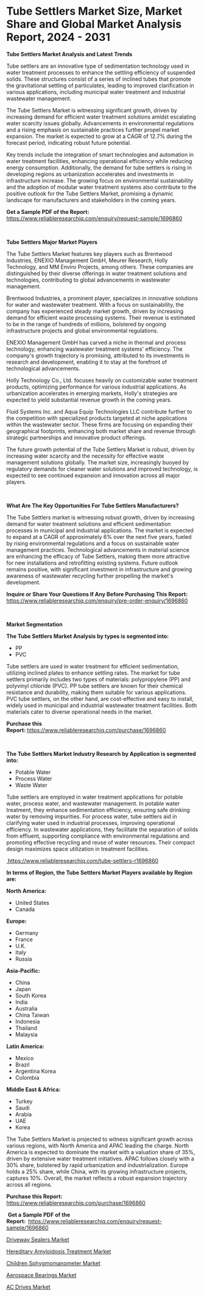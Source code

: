 <p><h1>Tube Settlers Market Size, Market Share and Global Market Analysis Report, 2024 - 2031</h1></p><p><strong>Tube Settlers Market Analysis and Latest Trends</strong></p>
<p><p>Tube settlers are an innovative type of sedimentation technology used in water treatment processes to enhance the settling efficiency of suspended solids. These structures consist of a series of inclined tubes that promote the gravitational settling of particulates, leading to improved clarification in various applications, including municipal water treatment and industrial wastewater management.</p><p>The Tube Settlers Market is witnessing significant growth, driven by increasing demand for efficient water treatment solutions amidst escalating water scarcity issues globally. Advancements in environmental regulations and a rising emphasis on sustainable practices further propel market expansion. The market is expected to grow at a CAGR of 12.7% during the forecast period, indicating robust future potential.</p><p>Key trends include the integration of smart technologies and automation in water treatment facilities, enhancing operational efficiency while reducing energy consumption. Additionally, the demand for tube settlers is rising in developing regions as urbanization accelerates and investments in infrastructure increase. The growing focus on environmental sustainability and the adoption of modular water treatment systems also contribute to the positive outlook for the Tube Settlers Market, promising a dynamic landscape for manufacturers and stakeholders in the coming years.</p></p>
<p><strong>Get a Sample PDF of the Report:&nbsp;</strong> <a href="https://www.reliableresearchiq.com/enquiry/request-sample/1696860?utm_campaign=1137&utm_medium=2&utm_source=Github&utm_content=ia&utm_term=20102024&utm_id=tube-settlers">https://www.reliableresearchiq.com/enquiry/request-sample/1696860</a></p>
<p>&nbsp;</p>
<p><strong>Tube Settlers Major Market Players</strong></p>
<p><p>The Tube Settlers Market features key players such as Brentwood Industries, ENEXIO Management GmbH, Meurer Research, Holly Technology, and MM Enviro Projects, among others. These companies are distinguished by their diverse offerings in water treatment solutions and technologies, contributing to global advancements in wastewater management.</p><p>Brentwood Industries, a prominent player, specializes in innovative solutions for water and wastewater treatment. With a focus on sustainability, the company has experienced steady market growth, driven by increasing demand for efficient waste processing systems. Their revenue is estimated to be in the range of hundreds of millions, bolstered by ongoing infrastructure projects and global environmental regulations.</p><p>ENEXIO Management GmbH has carved a niche in thermal and process technology, enhancing wastewater treatment systems' efficiency. The company's growth trajectory is promising, attributed to its investments in research and development, enabling it to stay at the forefront of technological advancements.</p><p>Holly Technology Co., Ltd. focuses heavily on customizable water treatment products, optimizing performance for various industrial applications. As urbanization accelerates in emerging markets, Holly's strategies are expected to yield substantial revenue growth in the coming years.</p><p>Fluid Systems Inc. and Aqua Equip Technologies LLC contribute further to the competition with specialized products targeted at niche applications within the wastewater sector. These firms are focusing on expanding their geographical footprints, enhancing both market share and revenue through strategic partnerships and innovative product offerings.</p><p>The future growth potential of the Tube Settlers Market is robust, driven by increasing water scarcity and the necessity for effective waste management solutions globally. The market size, increasingly buoyed by regulatory demands for cleaner water solutions and improved technology, is expected to see continued expansion and innovation across all major players.</p></p>
<p>&nbsp;</p>
<p><strong>What Are The Key Opportunities For Tube Settlers Manufacturers?</strong></p>
<p><p>The Tube Settlers market is witnessing robust growth, driven by increasing demand for water treatment solutions and efficient sedimentation processes in municipal and industrial applications. The market is expected to expand at a CAGR of approximately 6% over the next five years, fueled by rising environmental regulations and a focus on sustainable water management practices. Technological advancements in material science are enhancing the efficacy of Tube Settlers, making them more attractive for new installations and retrofitting existing systems. Future outlook remains positive, with significant investment in infrastructure and growing awareness of wastewater recycling further propelling the market's development.</p></p>
<p><strong>Inquire or Share Your Questions If Any Before Purchasing This Report:</strong> <a href="https://www.reliableresearchiq.com/enquiry/pre-order-enquiry/1696860?utm_campaign=1137&utm_medium=2&utm_source=Github&utm_content=ia&utm_term=20102024&utm_id=tube-settlers">https://www.reliableresearchiq.com/enquiry/pre-order-enquiry/1696860</a></p>
<p>&nbsp;</p>
<p><strong>Market Segmentation</strong></p>
<p><strong>The Tube Settlers Market Analysis by types is segmented into:</strong></p>
<p><ul><li>PP</li><li>PVC</li></ul></p>
<p><p>Tube settlers are used in water treatment for efficient sedimentation, utilizing inclined plates to enhance settling rates. The market for tube settlers primarily includes two types of materials: polypropylene (PP) and polyvinyl chloride (PVC). PP tube settlers are known for their chemical resistance and durability, making them suitable for various applications. PVC tube settlers, on the other hand, are cost-effective and easy to install, widely used in municipal and industrial wastewater treatment facilities. Both materials cater to diverse operational needs in the market.</p></p>
<p><strong>Purchase this Report:&nbsp;</strong><a href="https://www.reliableresearchiq.com/purchase/1696860?utm_campaign=1137&utm_medium=2&utm_source=Github&utm_content=ia&utm_term=20102024&utm_id=tube-settlers">https://www.reliableresearchiq.com/purchase/1696860</a></p>
<p>&nbsp;</p>
<p><strong>The Tube Settlers Market Industry Research by Application is segmented into:</strong></p>
<p><ul><li>Potable Water</li><li>Process Water</li><li>Waste Water</li></ul></p>
<p><p>Tube settlers are employed in water treatment applications for potable water, process water, and wastewater management. In potable water treatment, they enhance sedimentation efficiency, ensuring safe drinking water by removing impurities. For process water, tube settlers aid in clarifying water used in industrial processes, improving operational efficiency. In wastewater applications, they facilitate the separation of solids from effluent, supporting compliance with environmental regulations and promoting effective recycling and reuse of water resources. Their compact design maximizes space utilization in treatment facilities.</p></p>
<p><a href="https://www.reliableresearchiq.com/tube-settlers-r1696860?utm_campaign=1137&utm_medium=2&utm_source=Github&utm_content=ia&utm_term=20102024&utm_id=tube-settlers">&nbsp;https://www.reliableresearchiq.com/tube-settlers-r1696860</a></p>
<p><strong>In terms of Region, the Tube Settlers Market Players available by Region are:</strong></p>
<p>
    <p> <strong> North America: </strong>
        <ul>
            <li>United States</li>
            <li>Canada</li>
        </ul>
        </p> 
    <p> <strong> Europe: </strong>
        <ul>
            <li>Germany</li>
            <li>France</li>
            <li>U.K.</li>
            <li>Italy</li>
            <li>Russia</li>
        </ul>
        </p> 
    <p> <strong> Asia-Pacific: </strong>
        <ul>
            <li>China</li>
            <li>Japan</li>
            <li>South Korea</li>
            <li>India</li>
            <li>Australia</li>
            <li>China Taiwan</li>
            <li>Indonesia</li>
            <li>Thailand</li>
            <li>Malaysia</li>
        </ul>
        </p> 
    <p> <strong> Latin America: </strong>
        <ul>
            <li>Mexico</li>
            <li>Brazil</li>
            <li>Argentina Korea</li>
            <li>Colombia</li>
        </ul>
        </p> 
    <p> <strong> Middle East & Africa: </strong>
        <ul>
            <li>Turkey</li>
            <li>Saudi</li>
            <li>Arabia</li>
            <li>UAE</li>
            <li>Korea</li>
        </ul>
    </p>
    </p>
<p><p>The Tube Settlers Market is projected to witness significant growth across various regions, with North America and APAC leading the charge. North America is expected to dominate the market with a valuation share of 35%, driven by extensive water treatment initiatives. APAC follows closely with a 30% share, bolstered by rapid urbanization and industrialization. Europe holds a 25% share, while China, with its growing infrastructure projects, captures 10%. Overall, the market reflects a robust expansion trajectory across all regions.</p></p>
<p><strong>Purchase this Report: </strong><a href="https://www.reliableresearchiq.com/purchase/1696860?utm_campaign=1137&utm_medium=2&utm_source=Github&utm_content=ia&utm_term=20102024&utm_id=tube-settlers">https://www.reliableresearchiq.com/purchase/1696860</a></p>
<p>&nbsp;<strong>Get a Sample PDF of the Report:&nbsp;&nbsp;</strong><a href="https://www.reliableresearchiq.com/enquiry/request-sample/1696860?utm_campaign=1137&utm_medium=2&utm_source=Github&utm_content=ia&utm_term=20102024&utm_id=tube-settlers">https://www.reliableresearchiq.com/enquiry/request-sample/1696860</a></p>
<p><strong></strong></p>
<p><p><a href="https://github.com/chaschadedn/Market-Research-Report-List-1/blob/main/driveway-sealers-market.md?utm_campaign=1137&utm_medium=2&utm_source=Github&utm_content=ia&utm_term=20102024&utm_id=tube-settlers">Driveway Sealers Market</a></p><p><a href="https://www.linkedin.com/pulse/pulse-hereditary-amyloidosis-treatment-rhythms-change-market-m0yxe?utm_campaign=1137&utm_medium=2&utm_source=Github&utm_content=ia&utm_term=20102024&utm_id=tube-settlers">Hereditary Amyloidosis Treatment Market</a></p><p><a href="https://github.com/kyleetroxilbu/Market-Research-Report-List-1/blob/main/children-sphygmomanometer-market.md?utm_campaign=1137&utm_medium=2&utm_source=Github&utm_content=ia&utm_term=20102024&utm_id=tube-settlers">Children Sphygmomanometer Market</a></p><p><a href="https://issuu.com/reportprime-2/docs/aerospace-bearings-market-size-2030_d226e1c097fc74?utm_campaign=1137&utm_medium=2&utm_source=Github&utm_content=ia&utm_term=20102024&utm_id=tube-settlers">Aerospace Bearings Market</a></p><p><a href="https://issuu.com/reportprime-2/docs/ac-drives-market-size-2030.pptx_c528a0fa7c38b8?utm_campaign=1137&utm_medium=2&utm_source=Github&utm_content=ia&utm_term=20102024&utm_id=tube-settlers">AC Drives Market</a></p></p>